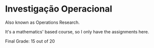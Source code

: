 # Investigação Operacional

Also known as Operations Research.

It's a mathematics' based course, so I only have the assignments here.

Final Grade: 15 out of 20